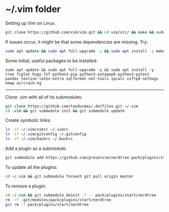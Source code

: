 # ~/.vim folder

Setting up Vim on Linux.

```bash
git clone https://github.com/vim/vim.git && cd vim/src/ && make && sudo make install
```

If issues occur, it might be that some dependencies are missing. Try:

```bash
sudo apt update && sudo apt full-upgrade -y && sudo apt install -y make build-essential libncurses5-dev git
```

Some initial, useful packages to be installed:

```
sudo apt update && sudo apt full-upgrade -y && sudo apt install -y tree figlet hugo fzf python3-pip python3-autopep8 python3-pytest pandoc texlive-latex-extra sqlformat net-tools ipcalc vsftpd nethogs nmap aircrack-ng
```

---

Clone .vim with all of its submodules:

```bash
git clone https://github.com/tanducmai/.dotfiles.git ~/.vim
cd .vim && git submodule init && git submodule update
```

Create symbolic links:

```bash
ln -sf ~/.vim/vimrc ~/.vimrc
ln -sf ~/.vim/gitconfig ~/.gitconfig
ln -sf ~/.vim/bashrc ~/.bashrc
```

Add a plugin as a submodule:

```bash
git submodule add https://github.com/preservim/nerdtree pack/plugins/start/nerdtree
```

To update all the plugins:

```bash
cd ~/.vim && git submodule foreach git pull origin master
```

To remove a plugin:

```bash
cd ~/.vim && git submodule deinit -f -- pack/plugins/start/nerdtree
rm -rf .git/modules/pack/plugins/start/nerdtree
git rm -f pack/plugins/start/nerdtree
```
